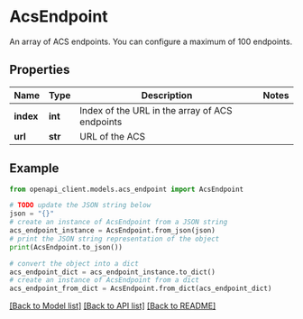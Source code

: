 # AcsEndpoint

An array of ACS endpoints. You can configure a maximum of 100 endpoints.

## Properties

Name | Type | Description | Notes
------------ | ------------- | ------------- | -------------
**index** | **int** | Index of the URL in the array of ACS endpoints | 
**url** | **str** | URL of the ACS | 

## Example

```python
from openapi_client.models.acs_endpoint import AcsEndpoint

# TODO update the JSON string below
json = "{}"
# create an instance of AcsEndpoint from a JSON string
acs_endpoint_instance = AcsEndpoint.from_json(json)
# print the JSON string representation of the object
print(AcsEndpoint.to_json())

# convert the object into a dict
acs_endpoint_dict = acs_endpoint_instance.to_dict()
# create an instance of AcsEndpoint from a dict
acs_endpoint_from_dict = AcsEndpoint.from_dict(acs_endpoint_dict)
```
[[Back to Model list]](../README.md#documentation-for-models) [[Back to API list]](../README.md#documentation-for-api-endpoints) [[Back to README]](../README.md)


